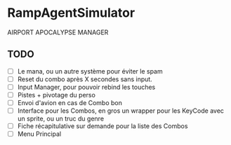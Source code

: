 # RampAgentSimulator
AIRPORT APOCALYPSE MANAGER

## TODO

- [ ] Le mana, ou un autre système pour éviter le spam
- [ ] Reset du combo après X secondes sans input.
- [ ] Input Manager, pour pouvoir rebind les touches
- [ ] Pistes + pivotage du perso
- [ ] Envoi d'avion en cas de Combo bon
- [ ] Interface pour les Combos, en gros un wrapper pour les KeyCode avec un sprite, ou un truc du genre
- [ ] Fiche récapitulative sur demande pour la liste des Combos
- [ ] Menu Principal
